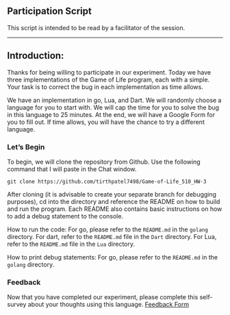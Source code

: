 ## Participation Script
This script is intended to be read by a facilitator of the session.

---

## Introduction:
Thanks for being willing to participate in our experiment. Today we have three implementations of the Game of Life program, each with a simple. Your task is to correct the bug in each implementation as time allows. 

We have an implementation in go, Lua, and Dart. We will randomly choose a language for you to start with. We will cap the time for you to solve the bug in this language to 25 minutes. At the end, we will have a Google Form for you to fill out. If time allows, you will have the chance to try a different language.

### Let’s Begin

To begin, we will clone the repository from Github. Use the following command that I will paste in the Chat window.

```
git clone https://github.com/tirthpatel7498/Game-of-Life_510_HW-3
```

After cloning (it is advisable to create your separate branch for debugging purposes), cd into the <chosen language> directory and reference the README on how to build and run the program. Each README also contains basic instructions on how to add a debug statement to the console.

How to run the code:
	For go, please refer to the `README.md` in the `golang` directory. 
	For dart, refer to the `README.md` file in the `Dart` directory.
	For Lua, refer to the `README.md` file in the `Lua` directory.

How to print debug statements:
	For go, please refer to the `README.md` in the `golang` directory. 
	

### Feedback
Now that you have completed our experiment, please complete this self-survey about your thoughts using this language.
[Feedback Form](https://docs.google.com/forms/d/e/1FAIpQLSfKlXzNkoM31rRwZGDyyQHUqQ2LaqsOaHLS6QvlwOjfFOeHuQ/viewform)

